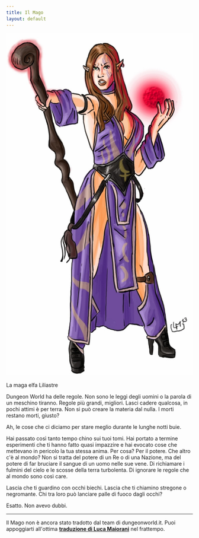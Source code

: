 ```yaml
---
title: Il Mago
layout: default
---
```


<div class="frame right">
    <img src="/images/liliastre-maga.jpg" />
    <p>La maga elfa Liliastre</p>
</div>

Dungeon World ha delle regole. Non sono le leggi degli uomini o la parola di un meschino tiranno. Regole più grandi, migliori. Lasci cadere qualcosa, in pochi attimi è per terra. Non si può creare la materia dal nulla. I morti restano morti, giusto?

Ah, le cose che ci diciamo per stare meglio durante le lunghe notti buie.

Hai passato così tanto tempo chino sui tuoi tomi. Hai portato a termine esperimenti che ti hanno fatto quasi impazzire e hai evocato cose che mettevano in pericolo la tua stessa anima. Per cosa? Per il potere. Che altro c'è al mondo? Non si tratta del potere di un Re o di una Nazione, ma del potere di far bruciare il sangue di un uomo nelle sue vene. Di richiamare i fulmini del cielo e le scosse della terra turbolenta. Di ignorare le regole che al mondo sono così care.

Lascia che ti guardino con occhi biechi. Lascia che ti chiamino stregone o negromante. Chi tra loro può lanciare palle di fuoco dagli occhi?

Esatto. Non avevo dubbi.

---

Il Mago non è ancora stato tradotto dal team di dungeonworld.it. Puoi appoggiarti all'ottima **[traduzione di Luca Maiorani](/pdf/mago.pdf)** nel frattempo.
